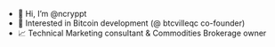 - 👋 Hi, I’m @ncryppt
- 👀 Interested in Bitcoin development (@ btcvilleqc co-founder)
- 📈 Technical Marketing consultant & Commodities Brokerage owner

<!---
ncryppt/ncryppt is a ✨ special ✨ repository because its `README.md` (this file) appears on your GitHub profile.
You can click the Preview link to take a look at your changes.
--->
